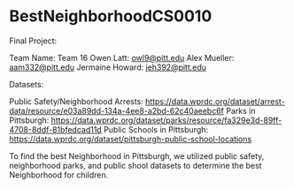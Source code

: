 # BestNeighborhoodCS0010
Final Project:

Team Name: Team 16
Owen Latt: owl9@pitt.edu
Alex Mueller: aam332@pitt.edu
Jermaine Howard: jeh392@pitt.edu


Datasets:

Public Safety/Neighborhood Arrests: https://data.wprdc.org/dataset/arrest-data/resource/e03a89dd-134a-4ee8-a2bd-62c40aeebc6f 
Parks in Pittsburgh: https://data.wprdc.org/dataset/parks/resource/fa329e3d-89ff-4708-8ddf-81bfedcad11d 
Public Schools in Pittsburgh: https://data.wprdc.org/dataset/pittsburgh-public-school-locations 

To find the best Neighborhood in Pittsburgh, we utilized public safety, neighborhood parks, and public shool datasets to determine the best Neighborhood for children. 


